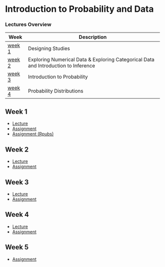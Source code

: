 # Introduction to Probability and Data

### Lectures Overview

| Week              | Description                                                                         |
| ----------------- | ----------------------------------------------------------------------------------- |
| [week 1](#week-1) | Designing Studies                                                                   |
| [week 2](#week-2) | Exploring Numerical Data & Exploring Categorical Data and Introduction to Inference |
| [week 3](#week-3) | Introduction to Probability                                                         |
| [week 4](#week-4) | Probability Distributions                                                           |

## Week 1

- [Lecture](/lecture/week1)
- [Assignment](/assignment/week1)
- [Assignment (Rpubs)](https://rpubs.com/jacobjohn2016/608787)

## Week 2

- [Lecture](/lecture/week2)
- [Assignment](/assignment/week2)

## Week 3

- [Lecture](/lecture/week3)
- [Assignment](/assignment/week3)

## Week 4

- [Lecture](/lecture/week4)
- [Assignment](/assignment/week4)

## Week 5

- [Assignment](/assignment/week5)